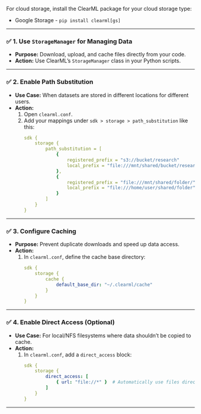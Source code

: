 For cloud storage, install the ClearML package for your cloud storage type:
- Google Storage - `pip install clearml[gs]`


---

### ✅ **1. Use `StorageManager` for Managing Data**
- **Purpose:** Download, upload, and cache files directly from your code.
- **Action:** Use ClearML’s `StorageManager` class in your Python scripts.

---

### ✅ **2. Enable Path Substitution**
- **Use Case:** When datasets are stored in different locations for different users.
- **Action:**
  1. Open `clearml.conf`.
  2. Add your mappings under `sdk > storage > path_substitution` like this:
     ```yaml
     sdk {
         storage {
             path_substitution = [
                 {
                     registered_prefix = "s3://bucket/research"
                     local_prefix = "file:///mnt/shared/bucket/research"
                 },
                 {
                     registered_prefix = "file:///mnt/shared/folder/"
                     local_prefix = "file:///home/user/shared/folder"
                 }
             ]
         }
     }
     ```

---

### ✅ **3. Configure Caching**
- **Purpose:** Prevent duplicate downloads and speed up data access.
- **Action:**
  1. In `clearml.conf`, define the cache base directory:
     ```yaml
     sdk {
         storage {
             cache {
                 default_base_dir: "~/.clearml/cache"
             }
         }
     }
     ```

---

### ✅ **4. Enable Direct Access (Optional)**
- **Use Case:** For local/NFS filesystems where data shouldn’t be copied to cache.
- **Action:**
  1. In `clearml.conf`, add a `direct_access` block:
     ```yaml
     sdk {
         storage {
             direct_access: [
                 { url: "file://*" }  # Automatically use files directly without downloading
             ]
         }
     }
     ```

---

